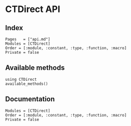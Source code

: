 # CTDirect API

## Index

```@index
Pages   = ["api.md"]
Modules = [CTDirect]
Order = [:module, :constant, :type, :function, :macro]
Private = false
```

## Available methods

```@example
using CTDirect
available_methods()
```

## Documentation

```@autodocs
Modules = [CTDirect]
Order = [:module, :constant, :type, :function, :macro]
Private = false
```
